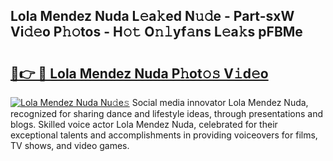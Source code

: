 ## Lola Mendez Nuda L𝚎a𝚔ed N𝚞𝚍e - Part-sxW Vi𝚍𝚎o P𝚑𝚘tos - H𝚘𝚝 O𝚗𝚕yf𝚊ns L𝚎a𝚔s pFBMe

# <h2><a href="http://kfcdv5n.oniu.top/?m=Lola+Mendez+Nuda">🔗👉 🔴 Lola Mendez Nuda P𝚑ot𝚘𝚜 V𝚒d𝚎o</a></h2>

[![Lola Mendez Nuda Nu𝚍e𝚜](https://i.imgur.com/0qMVB7G.gif)](http://kfcdv5n.oniu.top/?m=Lola+Mendez+Nuda)
Social media innovator Lola Mendez Nuda, recognized for sharing dance and lifestyle ideas, through presentations and blogs. Skilled voice actor Lola Mendez Nuda, celebrated for their exceptional talents and accomplishments in providing voiceovers for films, TV shows, and video games.  
